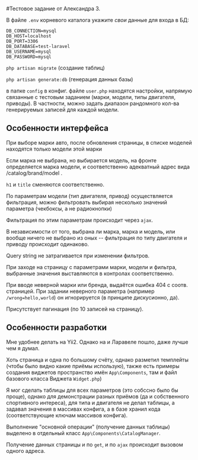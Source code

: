 #Тестовое задание от Александра З.

В файле `.env` корневого каталога укажите *свои* данные для входа в БД:
```
DB_CONNECTION=mysql
DB_HOST=localhost
DB_PORT=3306
DB_DATABASE=test-laravel
DB_USERNAME=mysql
DB_PASSWORD=mysql
```

`php artisan migrate` (создание таблиц)

`php artisan generate:db` (генерация данных базы)

в папке `config` в конфиг. файле `user.php` находятся настройки, напрямую связанные с тестовым заданием (марки, модели, типы двигателя, приводы). В частности, можно задать диапазон рандомного кол-ва генерируемых записей для каждой модели.

## Особенности интерфейса
При выборе марки авто, после обновления страницы, в списке моделей находятся только модели этой марки

Если марка не выбрана, но выбирается модель, на фронте определяется марка модели, и соответственно адекватный адрес вида /catalog/brand/model .

`h1` и `title` сменяются соответственно.

По параметрам модели (тип двигателя, привод) осуществляется фильтрация, можно фильтровать выбирая несколько значений параметра (чекбоксы, а не радиокнопки)

Фильтрация по этим параметрам происходит через `ajax`.

В независимости от того, выбрана ли марка, марка и модель, или вообще ничего не выбрано из оных -- фильтрация по типу двигателя и приводу происходит одинаково.

Query string не затрагивается при изменении фильтров.

При заходе на страницу с параметрами марки, модели и фильтра, выбранные значения выставляются в контролах соответственно.

При вводе неверной марки или бренда, выдаётся ошибка 404 с соотв. страницей. При задании неверного параметра (например `/wrong=hello,world`) он игнорируется (в принципе дискусионно, да).

Присутствует пагинация (по 10 записей на страницу).

## Особенности разработки

Мне удобнее делать на Yii2. Однако на и Ларавеле пошло, даже лучше чем я думал.

Хоть страница и одна по большому счёту, однако разметил темплейты (чтобы было видно какие приёмы использую), также есть примеры создания виджетов пространство имён `App\Components`, там и файл базового класса Виджета `Widget.php`)

Я мог сделать таблицы для всех параметров (это собссно было бы проще), однако для демонстрации разных приёмов (да и собственного спортивного интереса), для типа и двигателя не делал таблицы, а задавал значения в массивах конфига, а в базе хранил кода (соответствующие ключам массивов конфига).

Выполнение "основной операции" (получение данных таблицы) выделено в отдельный класс `App\Components\CatalogManager`.

Получение данных страницы и по `get`, и  по `ajax` происходит вызовом одного адреса.
